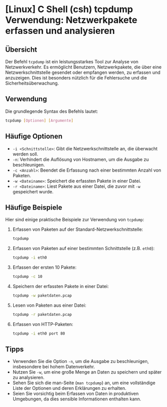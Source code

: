# [Linux] C Shell (csh) tcpdump Verwendung: Netzwerkpakete erfassen und analysieren

## Übersicht
Der Befehl `tcpdump` ist ein leistungsstarkes Tool zur Analyse von Netzwerkverkehr. Es ermöglicht Benutzern, Netzwerkpakete, die über eine Netzwerkschnittstelle gesendet oder empfangen werden, zu erfassen und anzuzeigen. Dies ist besonders nützlich für die Fehlersuche und die Sicherheitsüberwachung.

## Verwendung
Die grundlegende Syntax des Befehls lautet:

```bash
tcpdump [Optionen] [Argumente]
```

## Häufige Optionen
- `-i <Schnittstelle>`: Gibt die Netzwerkschnittstelle an, die überwacht werden soll.
- `-n`: Verhindert die Auflösung von Hostnamen, um die Ausgabe zu beschleunigen.
- `-c <Anzahl>`: Beendet die Erfassung nach einer bestimmten Anzahl von Paketen.
- `-w <Dateiname>`: Speichert die erfassten Pakete in einer Datei.
- `-r <Dateiname>`: Liest Pakete aus einer Datei, die zuvor mit `-w` gespeichert wurde.

## Häufige Beispiele
Hier sind einige praktische Beispiele zur Verwendung von `tcpdump`:

1. Erfassen von Paketen auf der Standard-Netzwerkschnittstelle:
   ```bash
   tcpdump
   ```

2. Erfassen von Paketen auf einer bestimmten Schnittstelle (z.B. `eth0`):
   ```bash
   tcpdump -i eth0
   ```

3. Erfassen der ersten 10 Pakete:
   ```bash
   tcpdump -c 10
   ```

4. Speichern der erfassten Pakete in einer Datei:
   ```bash
   tcpdump -w paketdaten.pcap
   ```

5. Lesen von Paketen aus einer Datei:
   ```bash
   tcpdump -r paketdaten.pcap
   ```

6. Erfassen von HTTP-Paketen:
   ```bash
   tcpdump -i eth0 port 80
   ```

## Tipps
- Verwenden Sie die Option `-n`, um die Ausgabe zu beschleunigen, insbesondere bei hohem Datenverkehr.
- Nutzen Sie `-w`, um eine große Menge an Daten zu speichern und später zu analysieren.
- Sehen Sie sich die man-Seite (`man tcpdump`) an, um eine vollständige Liste der Optionen und deren Erklärungen zu erhalten.
- Seien Sie vorsichtig beim Erfassen von Daten in produktiven Umgebungen, da dies sensible Informationen enthalten kann.